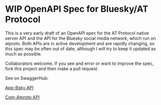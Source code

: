 # WIP OpenAPI Spec for Bluesky/AT Protocol

This is a very early draft of an OpenAPI spec for the AT Protocol native server API and the API for the Bluesky
social media network, which run on atproto. Both APIs are in active development and are rapidly changing, so this spec
may be often out of date, although I will try to keep it updated as much as possible. 

Collaborators welcome. If you see and error or want to improve the spec, fork this project and then make a pull request.

See on SwaggerHub:

[App-Bsky API](https://app.swaggerhub.com/apis/impsh/App-Bsky/1.0)

[Com-Atproto API](https://app.swaggerhub.com/apis/impsh/Com-Atproto/1.0.0)

